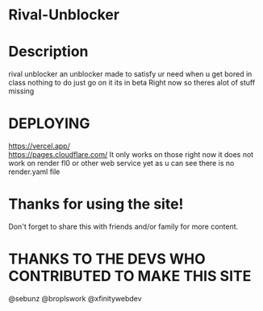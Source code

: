 # Rival-Unblocker

# Description 
rival unblocker an unblocker made to satisfy ur need when u get bored in class nothing to do
just go on it its in beta Right now so theres alot of stuff missing

# DEPLOYING
https://vercel.app/    
https://pages.cloudflare.com/ 
It only works on those right now it does not work on render fl0 or other web service yet
as u can see there is no render.yaml file

# Thanks for using the site! 

Don't forget to share this with friends and/or family for more content. 

# THANKS TO THE DEVS WHO CONTRIBUTED TO MAKE THIS SITE

@sebunz
@broplswork
@xfinitywebdev
